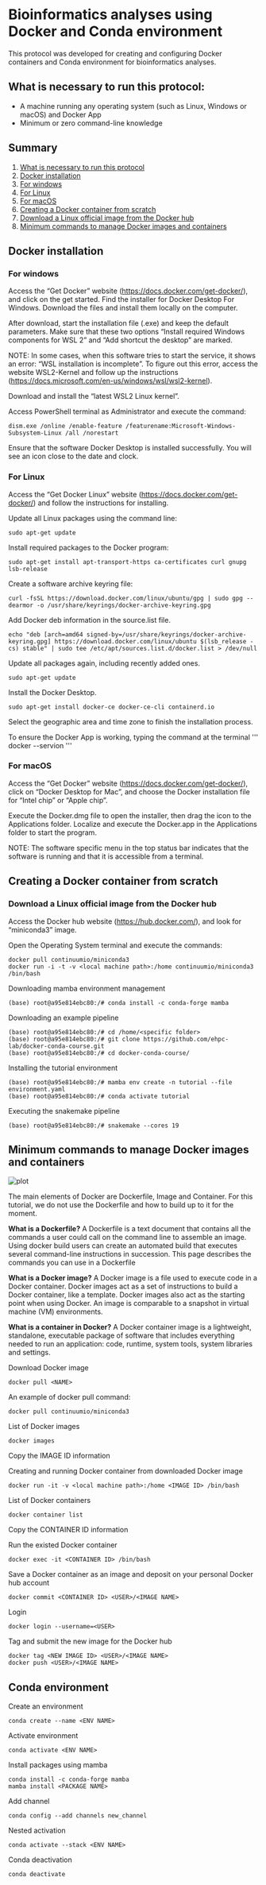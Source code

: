 # Bioinformatics analyses using Docker and Conda environment

This protocol was developed for creating and configuring Docker containers and Conda environment for bioinformatics analyses.

## What is necessary to run this protocol:
- A machine running any operating system (such as Linux, Windows or macOS) and Docker App
- Minimum or zero command-line knowledge

## Summary
1. [What is necessary to run this protocol](#what-is-necessary-to-run-this-protocol)
2. [Docker installation](#docker-installation)
3. [For windows](#for-windows)
4. [For Linux](#for-linux)
5. [For macOS](#for-macos)
6. [Creating a Docker container from scratch](#creating-a-docker-container-from-scratch)
7. [Download a Linux official image from the Docker hub](#download-a-linux-official-image-from-the-docker-hub)
8. [Minimum commands to manage Docker images and containers](#minimum-commands-to-manage-docker-images-and-containers)

## Docker installation

### For windows
Access the “Get Docker” website (https://docs.docker.com/get-docker/), and click on the get started. Find the installer for Docker Desktop For Windows. Download the files and install them locally on the computer.

After download, start the installation file (.exe) and keep the default parameters. Make sure that these two options “Install required Windows components for WSL 2” and “Add shortcut the desktop” are marked.

NOTE: In some cases, when this software tries to start the service, it shows an error: “WSL installation is incomplete”. To figure out this error, access the website WSL2-Kernel and follow up the instructions (https://docs.microsoft.com/en-us/windows/wsl/wsl2-kernel).

Download and install the “latest WSL2 Linux kernel”.

Access PowerShell terminal as Administrator and execute the command:
```
dism.exe /online /enable-feature /featurename:Microsoft-Windows-Subsystem-Linux /all /norestart
```

Ensure that the software Docker Desktop is installed successfully. You will see an icon close to the date and clock.

### For Linux
Access the “Get Docker Linux” website (https://docs.docker.com/get-docker/) and follow the instructions for installing.

Update all Linux packages using the command line:
```
sudo apt-get update
```

Install required packages to the Docker program:
```
sudo apt-get install apt-transport-https ca-certificates curl gnupg lsb-release
```

Create a software archive keyring file:
```
curl -fsSL https://download.docker.com/linux/ubuntu/gpg | sudo gpg --dearmor -o /usr/share/keyrings/docker-archive-keyring.gpg
```

Add Docker deb information in the source.list file.
```
echo "deb [arch=amd64 signed-by=/usr/share/keyrings/docker-archive-keyring.gpg] https://download.docker.com/linux/ubuntu $(lsb_release -cs) stable" | sudo tee /etc/apt/sources.list.d/docker.list > /dev/null
```

Update all packages again, including recently added ones.
```
sudo apt-get update
```

Install the Docker Desktop.
```
sudo apt-get install docker-ce docker-ce-cli containerd.io
```

Select the geographic area and time zone to finish the installation process.

To ensure the Docker App is working, typing the command at the terminal
'''
docker --servion
'''

### For macOS
Access the “Get Docker” website (https://docs.docker.com/get-docker/), click on “Docker Desktop for Mac”, and choose the Docker installation file for “Intel chip” or “Apple chip”.

Execute the Docker.dmg file to open the installer, then drag the icon to the Applications folder. Localize and execute the Docker.app in the Applications folder to start the program.

NOTE: The software specific menu in the top status bar indicates that the software is running and that it is accessible from a terminal.

## Creating a Docker container from scratch
### Download a Linux official image from the Docker hub
Access the Docker hub website (https://hub.docker.com/), and look for “miniconda3” image.

Open the Operating System terminal and execute the commands:
```
docker pull continuumio/miniconda3
docker run -i -t -v <local machine path>:/home continuumio/miniconda3 /bin/bash
```

Downloading mamba environment management
```
(base) root@a95e814ebc80:/# conda install -c conda-forge mamba
```

Downloading an example pipeline
```
(base) root@a95e814ebc80:/# cd /home/<specific folder>
(base) root@a95e814ebc80:/# git clone https://github.com/ehpc-lab/docker-conda-course.git
(base) root@a95e814ebc80:/# cd docker-conda-course/
```

Installing the tutorial environment
```
(base) root@a95e814ebc80:/# mamba env create -n tutorial --file environment.yaml
(base) root@a95e814ebc80:/# conda activate tutorial
```

Executing the snakemake pipeline
```
(base) root@a95e814ebc80:/# snakemake --cores 19
```

## Minimum commands to manage Docker images and containers
![plot](./figures/docker.png)

The main elements of Docker are Dockerfile, Image and Container. For this tutorial, we do not use the Dockerfile and how to build up to it for the moment. 

**What is a Dockerfile?**
A Dockerfile is a text document that contains all the commands a user could call on the command line to assemble an image. Using docker build users can create an automated build that executes several command-line instructions in succession. This page describes the commands you can use in a Dockerfile

**What is a Docker image?**
A Docker image is a file used to execute code in a Docker container. Docker images act as a set of instructions to build a Docker container, like a template. Docker images also act as the starting point when using Docker. An image is comparable to a snapshot in virtual machine (VM) environments.

**What is a container in Docker?**
A Docker container image is a lightweight, standalone, executable package of software that includes everything needed to run an application: code, runtime, system tools, system libraries and settings.

Download Docker image
```
docker pull <NAME>
```

An example of docker pull command:
```
docker pull continuumio/miniconda3
```

List of Docker images
```
docker images
```

Copy the IMAGE ID information

Creating and running Docker container from downloaded Docker image
```
docker run -it -v <local machine path>:/home <IMAGE ID> /bin/bash
```

List of Docker containers
```
docker container list
```

Copy the CONTAINER ID information

Run the existed Docker container
```
docker exec -it <CONTAINER ID> /bin/bash
```

Save a Docker container as an image and deposit on your personal Docker hub account
```
docker commit <CONTAINER ID> <USER>/<IMAGE NAME>
```

Login
```
docker login --username=<USER>
```

Tag and submit the new image for the Docker hub
```
docker tag <NEW IMAGE ID> <USER>/<IMAGE NAME>
docker push <USER>/<IMAGE NAME>
```

## Conda environment

Create an environment
```
conda create --name <ENV NAME>
```

Activate environment
```
conda activate <ENV NAME>
```

Install packages using mamba
```
conda install -c conda-forge mamba
mamba install <PACKAGE NAME>
```

Add channel
```
conda config --add channels new_channel
```

Nested activation
```
conda activate --stack <ENV NAME>
```

Conda deactivation
```
conda deactivate
```
